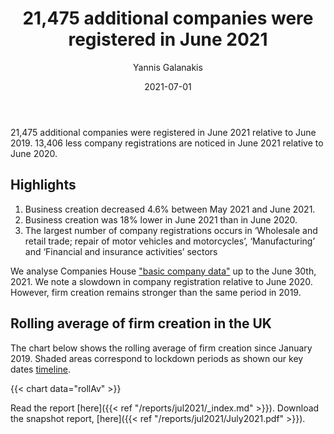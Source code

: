 ﻿---
title: 21,475 additional companies were registered in June 2021 
date: 2021-07-01
author: 
 - Yannis Galanakis
---

21,475 additional companies were registered in June 2021 relative to June 2019. 13,406 less company registrations are noticed in June 2021 relative to June 2020.   

<!--more-->

## Highlights

1. Business creation decreased 4.6% between May 2021 and June 2021.
2.  Business creation was 18% lower in June 2021 than in June 2020.
3. The largest number of company registrations occurs in ‘Wholesale and retail trade; repair of motor vehicles and motorcycles’, ‘Manufacturing’ and ‘Financial and insurance activities’ sectors

We analyse Companies House ["basic company data"](http://download.companieshouse.gov.uk/en_output.html) up to the June 30th, 2021. We note a slowdown in company registration relative to June 2020. However, firm creation remains stronger than the same period in 2019.

## Rolling average of firm creation in the UK

The chart below shows the rolling average of firm creation since January 2019. Shaded areas correspond to lockdown periods as shown our key dates [timeline](https://uk-firm-dynamics.netlify.app/reports/#timeline).

{{< chart data="rollAv" >}}

Read the report [here]({{< ref "/reports/jul2021/_index.md" >}}).
Download the snapshot report, [here]({{< ref "/reports/jul2021/July2021.pdf" >}}).
